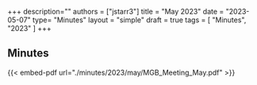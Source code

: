 +++
description=""
authors = ["jstarr3"]
title = "May 2023"
date = "2023-05-07"
type= "Minutes"
layout = "simple"
draft = true
tags = [
    "Minutes",
    "2023"
]
+++

## Minutes

{{< embed-pdf url="./minutes/2023/may/MGB_Meeting_May.pdf" >}}
